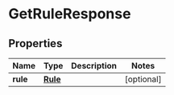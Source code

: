 

# GetRuleResponse


## Properties

| Name | Type | Description | Notes |
|------------ | ------------- | ------------- | -------------|
|**rule** | [**Rule**](Rule.md) |  |  [optional] |



